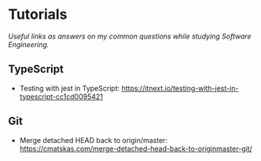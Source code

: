 # Tutorials

*Useful links as answers on my common questions while studying Software Engineering.*

## TypeScript

- Testing with jest in TypeScript: https://itnext.io/testing-with-jest-in-typescript-cc1cd0095421

## Git

- Merge detached HEAD back to origin/master: https://cmatskas.com/merge-detached-head-back-to-originmaster-git/
